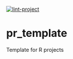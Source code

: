 [![lint-project](https://github.com/reidypatrick/pr_template/actions/workflows/lint-project.yaml/badge.svg)](https://github.com/reidypatrick/pr_template/actions/workflows/lint-project.yaml)

# pr_template
Template for R projects
